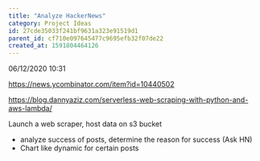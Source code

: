 ```yaml
---
title: "Analyze HackerNews"
category: Project Ideas
id: 27cde35033f241bf9631a323e91519d1
parent_id: cf710e097645477c9695efb32f07de22
created_at: 1591804464126
---
```


06/12/2020 10:31

https://news.ycombinator.com/item?id=10440502

https://blog.dannyaziz.com/serverless-web-scraping-with-python-and-aws-lambda/

Launch a web scraper, host data on s3 bucket
* analyze success of posts, determine the reason for success (Ask HN)
* Chart like dynamic for certain posts

    